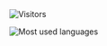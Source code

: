 <img alt="Visitors" src="https://visitor-badge.laobi.icu/badge?page_id=twentytwo777" />

![Most used languages](https://readme-stats.clckblog.space/api/top-langs/?username=twentytwo777&layout=compact&hide_border=true&bg_color=00000000&text_color=888 "Most used languages")
